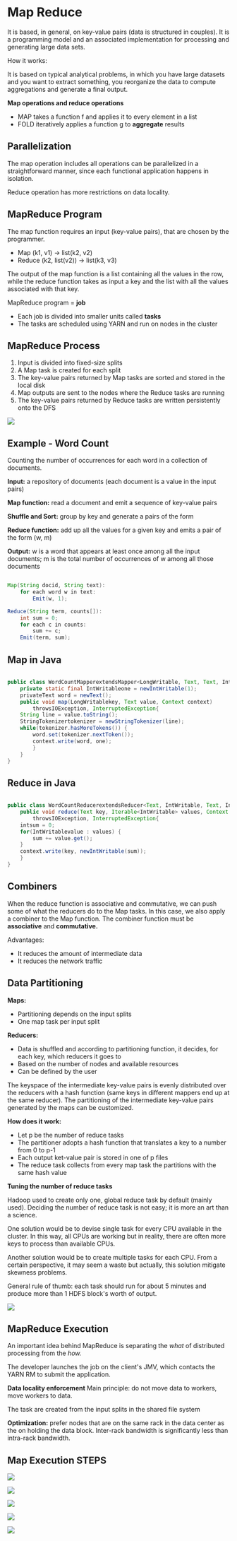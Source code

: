 # Map Reduce

It is based, in general, on key-value pairs (data is structured in couples). It is a programming model and an associated implementation for processing and generating large data sets.

How it works:

It is based on typical analytical problems, in which you have large datasets and you want to extract something, you reorganize the data to compute aggregations and generate a final output.

**Map operations and reduce operations**

- MAP takes a function f and applies it to every element in a list
- FOLD iteratively applies a function g to **aggregate** results

## Parallelization

The map operation includes all operations can be parallelized in a straightforward manner, since each functional application happens in isolation.

Reduce operation has more restrictions on data locality.

## MapReduce Program

The map function requires an input (key-value pairs), that are chosen by the programmer.

- Map (k1, v1) -> list(k2, v2)
- Reduce  (k2, list(v2)) -> list(k3, v3)

The output of the map function is a list containing all the values in the row, while the reduce function takes as input a key and the list with all the values associated with that key.

MapReduce program = **job**

- Each job is divided into smaller units called **tasks**
- The tasks are scheduled using YARN and run on nodes in the cluster

## MapReduce Process

1. Input is divided into fixed-size splits
2. A Map task is created for each split
3. The key-value pairs returned by Map tasks are sorted and stored in the local disk
4. Map outputs are sent to the nodes where the Reduce tasks are running
5. The key-value pairs returned by Reduce tasks are written persistently onto the DFS

![](mapreduce.jpg)

## Example - Word Count

Counting the  number of occurrences for each word in a collection of documents.

**Input:** a repository of documents (each document is a value in the input pairs)

**Map function:** read a document and emit a sequence of key-value pairs

**Shuffle and Sort:** group by key and generate a pairs of the form

**Reduce function:** add up all the values for a given key and emits a pair of the form (w, m)

**Output:** w is a word that appears at least once among all the input documents; m is the total number of occurrences of w among all those documents

```java

Map(String docid, String text):
    for each word w in text:
        Emit(w, 1);

Reduce(String term, counts[]):
    int sum = 0;
    for each c in counts:
        sum += c;
    Emit(term, sum);

```

## Map in Java

```java

public class WordCountMapperextendsMapper<LongWritable, Text, Text, IntWritable> {
    private static final IntWritableone = newIntWritable(1);
    privateText word = newText();
    public void map(LongWritablekey, Text value, Context context) 
        throwsIOException, InterruptedException{
    String line = value.toString();
    StringTokenizertokenizer = newStringTokenizer(line);
    while(tokenizer.hasMoreTokens()) {
        word.set(tokenizer.nextToken());
        context.write(word, one);
        }
    }
}

```

## Reduce in Java

```java

public class WordCountReducerextendsReducer<Text, IntWritable, Text, IntWritable> {
    public void reduce(Text key, Iterable<IntWritable> values, Context context)     
        throwsIOException, InterruptedException{
    intsum = 0;
    for(IntWritablevalue : values) {
        sum += value.get();
    }
    context.write(key, newIntWritable(sum));
    }
}

```

## Combiners
When the reduce function is associative and commutative, we can push some of what the reducers do to the Map tasks. 
In this case, we also apply a combiner to the Map function. The combiner function must be **associative** and **commutative.**

Advantages:

- It reduces the amount of intermediate data
- It reduces the network traffic

## Data Partitioning

**Maps:**

- Partitioning depends on the input splits
- One map task per input split

**Reducers:**

- Data is shuffled and according to partitioning function, it decides, for each key, which reducers it goes to
- Based on the number of nodes and available resources
- Can be defined by the user

The keyspace of the intermediate key-value pairs is evenly distributed over the reducers with a hash function (same keys in different mappers end up at the same reducer).
The partitioning of the intermediate key-value pairs generated by the maps can be customized.

**How does it work:**

- Let p be the number of reduce tasks
- The partitioner adopts a hash function that translates a key to a number from 0 to p-1
- Each output ket-value pair is stored in one of p files
- The reduce task collects from every map task the partitions with the same hash value

**Tuning the number of reduce tasks**

Hadoop used to create only one, global reduce task by default (mainly used).
Deciding the number of reduce task is not easy; it is more an art than a science.

One solution would be to devise single task for every CPU available in the cluster. In this way, all CPUs are working but in reality, there are often more keys to process than available CPUs.

Another solution would be to create multiple tasks for each CPU. From a certain perspective, it may seem a waste but actually, this solution mitigate skewness problems.

General rule of thumb: each task should run for about 5 minutes and produce more than 1 HDFS block's worth of output.

![](map2.jpg)

## MapReduce Execution
 An important idea behind MapReduce is separating the *what* of distributed processing from the *how.*

 The developer launches the job on the client's JMV, which contacts the YARN RM to submit the application.

 **Data locality enforcement**
Main principle: do not move data to workers, move workers to data.

The task are created from the input splits in the shared file system

**Optimization:** prefer nodes that are on the same rack in the data center as the on holding the data block. Inter-rack bandwidth is significantly less than intra-rack bandwidth.

## Map Execution STEPS

![](map-1.jpg)

![](map-2.jpg)

![](map-3.jpg)

![](map-4.jpg)

![](map-5.jpg)